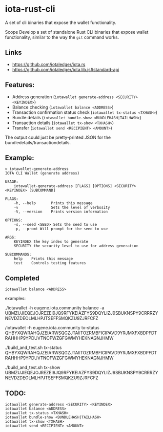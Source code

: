 # iota-rust-cli
A set of cli binaries that expose the wallet functionality.


Scope
Develop a set of standalone Rust CLI binaries that expose wallet functionality, similar to the way the `git` command works.

## Links
- https://github.com/iotaledger/iota.rs
- https://github.com/iotaledger/iota.lib.js#standard-api

## Features:

- Address generation (`iotawallet generate-address <SECURITY> <KEYINDEX>`)  
- Balance checking (`iotawallet balance <ADDRESS>`)  
- Transaction confirmation status check (`iotawallet tx-status <TXHASH>`)  
- Bundle details (`iotawallet bundle-show <BUNDLEHASH|TAILHASH>`)  
- Transaction details (`iotawallet tx-show <TXHASH>`)  
- Transfer (`iotawallet send <RECIPIENT> <AMOUNT>`)  

The output could just be pretty-printed JSON for the bundledetails/transactiondetails.

## Example:
```
> iotawallet-generate-address
IOTA CLI Wallet (generate address)

USAGE:
    iotawallet-generate-address [FLAGS] [OPTIONS] <SECURITY> <KEYINDEX> [SUBCOMMAND]

FLAGS:
    -h, --help       Prints this message
    -v               Sets the level of verbosity
    -V, --version    Prints version information

OPTIONS:
    -s, --seed <SEED> Sets the seed to use
    -p, --promt Will prompt for the seed to use

ARGS:
    KEYINDEX the key index to generate
    SECURITY the security level to use for address generation

SUBCOMMANDS:
    help    Prints this message
    test    Controls testing features
```


## Completed


`iotawallet balance <ADDRESS>`  

examples:

./iotawallet -h eugene.iota.community balance -a \
  UBMZUJIEQEJOJREZEI9JQ9RFYKEIAZFYS9DQYLIZJ9SBUKNSPY9CRRRZYNEVDZDEOLMLHPJTSEFFSMQKZU9ZJRFCFZ

/iotawallet -h eugene.iota.community  tx-status \
  QHBYXQWRAHQJZEIARWSQGZJTAIITOZRMBFICIPAVD9YRJMXFXBDPFDTRAHHHP9YPDUVTNOFWZGFGWMYHEKNAGNJHMW

./build_and_test.sh tx-status \
  QHBYXQWRAHQJZEIARWSQGZJTAIITOZRMBFICIPAVD9YRJMXFXBDPFDTRAHHHP9YPDUVTNOFWZGFGWMYHEKNAGNJHMW

./build_and_test.sh tx-show \
  UBMZUJIEQEJOJREZEI9JQ9RFYKEIAZFYS9DQYLIZJ9SBUKNSPY9CRRRZYNEVDZDEOLMLHPJTSEFFSMQKZU9ZJRFCFZ


## TODO:

`iotawallet generate-address <SECURITY> <KEYINDEX>`  
`iotawallet balance <ADDRESS>`  
`iotawallet tx-status <TXHASH>`  
`iotawallet bundle-show <BUNDLEHASH|TAILHASH>`  
`iotawallet tx-show <TXHASH>`  
`iotawallet send <RECIPIENT> <AMOUNT>`  
